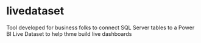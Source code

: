 # livedataset
Tool developed for business folks to connect SQL Server tables to a Power BI Live Dataset to help thme build live dashboards
